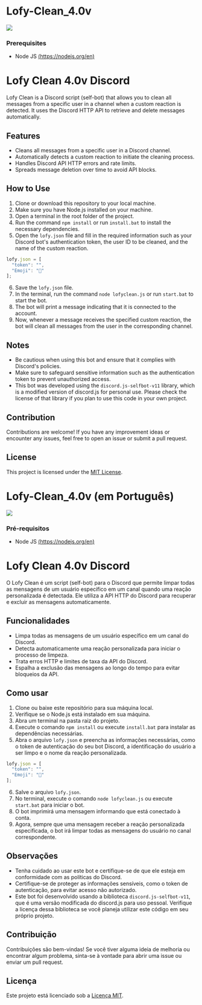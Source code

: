 # Lofy-Clean_4.0v

![](/temp/preview.png)

### Prerequisites
- Node JS [(https://nodejs.org/en)](https://nodejs.org/en/download)


# Lofy Clean 4.0v Discord

Lofy Clean is a Discord script (self-bot) that allows you to clean all messages from a specific user in a channel when a custom reaction is detected. It uses the Discord HTTP API to retrieve and delete messages automatically.

## Features

- Cleans all messages from a specific user in a Discord channel.
- Automatically detects a custom reaction to initiate the cleaning process.
- Handles Discord API HTTP errors and rate limits.
- Spreads message deletion over time to avoid API blocks.

## How to Use

1. Clone or download this repository to your local machine.
2. Make sure you have Node.js installed on your machine.
3. Open a terminal in the root folder of the project.
4. Run the command `npm install` or run `install.bat` to install the necessary dependencies.
5. Open the `lofy.json` file and fill in the required information such as your Discord bot's authentication token, the user ID to be cleaned, and the name of the custom reaction.
```ts
lofy.json = [
  "token": "",
  "Emoji": "👑"
];
```
6. Save the `lofy.json` file.
7. In the terminal, run the command `node lofyclean.js` or run `start.bat` to start the bot.
8. The bot will print a message indicating that it is connected to the account.
9. Now, whenever a message receives the specified custom reaction, the bot will clean all messages from the user in the corresponding channel.

## Notes

- Be cautious when using this bot and ensure that it complies with Discord's policies.
- Make sure to safeguard sensitive information such as the authentication token to prevent unauthorized access.
- This bot was developed using the `discord.js-selfbot-v11` library, which is a modified version of discord.js for personal use. Please check the license of that library if you plan to use this code in your own project.

## Contribution

Contributions are welcome! If you have any improvement ideas or encounter any issues, feel free to open an issue or submit a pull request.

## License

This project is licensed under the [MIT License](https://github.com/befoulers/Lofy-Clean_4.0v/blob/main/LICENSE.txt).

# Lofy-Clean_4.0v (em Português)

![](/temp/preview.png)

### Pré-requisitos
- Node JS [(https://nodejs.org/en)](https://nodejs.org/en/download)


# Lofy Clean 4.0v Discord

O Lofy Clean é um script (self-bot) para o Discord que permite limpar todas as mensagens de um usuário específico em um canal quando uma reação personalizada é detectada. Ele utiliza a API HTTP do Discord para recuperar e excluir as mensagens automaticamente.

## Funcionalidades

- Limpa todas as mensagens de um usuário específico em um canal do Discord.
- Detecta automaticamente uma reação personalizada para iniciar o processo de limpeza.
- Trata erros HTTP e limites de taxa da API do Discord.
- Espalha a exclusão das mensagens ao longo do tempo para evitar bloqueios da API.

## Como usar

1. Clone ou baixe este repositório para sua máquina local.
2. Verifique se o Node.js está instalado em sua máquina.
3. Abra um terminal na pasta raiz do projeto.
4. Execute o comando `npm install` ou execute `install.bat` para instalar as dependências necessárias.
5. Abra o arquivo `lofy.json` e preencha as informações necessárias, como o token de autenticação do seu bot Discord, a identificação do usuário a ser limpo e o nome da reação personalizada.
```ts
lofy.json = [
  "token": "",
  "Emoji": "👑"
];
```
6. Salve o arquivo `lofy.json`.
7. No terminal, execute o comando `node lofyclean.js` ou execute `start.bat` para iniciar o bot.
8. O bot imprimirá uma mensagem informando que está conectado à conta.
9. Agora, sempre que uma mensagem receber a reação personalizada especificada, o bot irá limpar todas as mensagens do usuário no canal correspondente.

## Observações

- Tenha cuidado ao usar este bot e certifique-se de que ele esteja em conformidade com as políticas do Discord.
- Certifique-se de proteger as informações sensíveis, como o token de autenticação, para evitar acesso não autorizado.
- Este bot foi desenvolvido usando a biblioteca `discord.js-selfbot-v11`, que é uma versão modificada do discord.js para uso pessoal. Verifique a licença dessa biblioteca se você planeja utilizar este código em seu próprio projeto.

## Contribuição

Contribuições são bem-vindas! Se você tiver alguma ideia de melhoria ou encontrar algum problema, sinta-se à vontade para abrir uma issue ou enviar um pull request.

## Licença

Este projeto está licenciado sob a [Licença MIT](https://github.com/befoulers/Lofy-Clean_4.0v/blob/main/LICENSE.txt).

